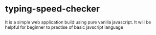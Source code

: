 # typing-speed-checker

It is a simple web application build using pure vanilla javascript. It will be helpful for beginner to practise of basic javscript language 
